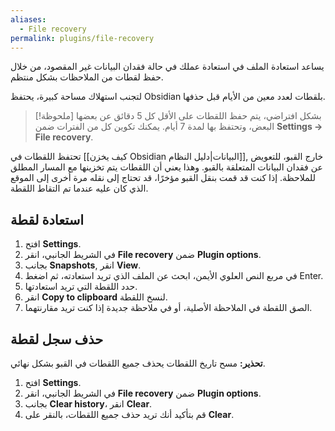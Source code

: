 ```yaml
---
aliases:
  - File recovery
permalink: plugins/file-recovery
---
```


يساعد استعادة الملف في استعادة عملك في حالة فقدان البيانات غير المقصود، من خلال حفظ لقطات من الملاحظات بشكل منتظم.

لتجنب استهلاك مساحة كبيرة، يحتفظ Obsidian بلقطات لعدد معين من الأيام قبل حذفها.

> [!ملحوظة]
> بشكل افتراضي، يتم حفظ اللقطات على الأقل كل 5 دقائق عن بعضها البعض، وتحتفظ بها لمدة 7 أيام. يمكنك تكوين كل من الفترات ضمن **Settings → File recovery**.

تحتفظ اللقطات في [[كيف يخزن Obsidian البيانات|دليل النظام]], خارج القبو، للتعويض عن فقدان البيانات المتعلقة بالقبو. وهذا يعني أن اللقطات يتم تخزينها مع المسار المطلق للملاحظة. إذا كنت قد قمت بنقل القبو مؤخرًا، قد تحتاج إلى نقله مرة أخرى إلى الموقع الذي كان عليه عندما تم التقاط اللقطة.

## استعادة لقطة

1. افتح **Settings**.
2. في الشريط الجانبي، انقر **File recovery** ضمن **Plugin options**.
3. بجانب **Snapshots**, انقر **View**.
4. في مربع النص العلوي الأيمن، ابحث عن الملف الذي تريد استعادته، ثم اضغط Enter.
5. حدد اللقطة التي تريد استعادتها.
6. انقر **Copy to clipboard** لنسخ اللقطة.
7. الصق اللقطة في الملاحظة الأصلية، أو في ملاحظة جديدة إذا كنت تريد مقارنتهما.

## حذف سجل لقطة

**تحذير:** مسح تاريخ اللقطات يحذف جميع اللقطات في القبو بشكل نهائي.

1. افتح **Settings**.
2. في الشريط الجانبي، انقر **File recovery** ضمن **Plugin options**.
3. بجانب **Clear history**، انقر **Clear**.
4. قم بتأكيد أنك تريد حذف جميع اللقطات، بالنقر على **Clear**.
